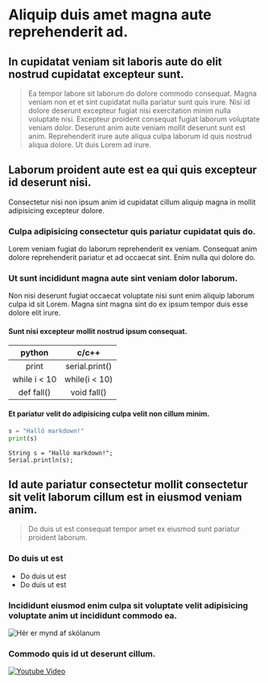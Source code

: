 # Aliquip duis amet magna aute reprehenderit ad.

## In cupidatat veniam sit laboris aute do elit nostrud cupidatat excepteur sunt.

<blockquote>Ea tempor labore sit laborum do dolore commodo consequat. Magna veniam non et et sint cupidatat nulla pariatur sunt quis irure. Nisi id dolore deserunt excepteur fugiat nisi exercitation minim nulla voluptate nisi. Excepteur proident consequat fugiat laborum voluptate veniam dolor. Deserunt anim aute veniam mollit deserunt sunt est anim. Reprehenderit irure aute aliqua culpa laborum id quis nostrud aliqua dolore. Ut duis Lorem ad irure.</blockquote>

## Laborum proident aute est ea qui quis excepteur id deserunt nisi.

Consectetur nisi non ipsum anim id cupidatat cillum aliquip magna in mollit adipisicing excepteur dolore. 

### Culpa adipisicing consectetur quis pariatur cupidatat quis do.

Lorem veniam fugiat do laborum reprehenderit ex veniam. Consequat anim dolore reprehenderit pariatur et ad occaecat sint. Enim nulla qui dolore do. 

### Ut sunt incididunt magna aute sint veniam dolor laborum.

Non nisi deserunt fugiat occaecat voluptate nisi sunt enim aliquip laborum culpa id sit Lorem. Magna sint magna sint do ex ipsum tempor duis esse dolore elit irure.

#### Sunt nisi excepteur mollit nostrud ipsum consequat.

python | c/c++
 :-: | :-: 
 print | serial.print()
 while i < 10 | while(i < 10)
 def fall() | void fall()

#### Et pariatur velit do adipisicing culpa velit non cillum minim.
```python
s = "Halló markdown!"
print(s)
```
```arduino
String s = "Halló markdown!";
Serial.println(s);
```
## Id aute pariatur consectetur mollit consectetur sit velit laborum cillum est in eiusmod veniam anim.

<blockquote>Do duis ut est consequat tempor amet ex eiusmod sunt pariatur proident laborum.</blockquote>

### Do duis ut est
* Do duis ut est
* Do duis ut est 

### Incididunt eiusmod enim culpa sit voluptate velit adipisicing voluptate anim ut incididunt commodo ea.

![Hér er mynd af skólanum](https://tskoli.is/wp-content/uploads/2019/06/skolavorduholt-705x475.jpg)

### Commodo quis id ut deserunt cillum.

[![Youtube Video](http://img.youtube.com/vi/HUBNt18RFbo/0.jpg)](http://www.youtube.com/watch?v=HUBNt18RFbo)

